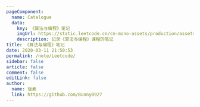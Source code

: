 ```yaml
---
pageComponent:
  name: Catalogue
  data:
    key: 《算法与编程》笔记
    imgUrl: https://static.leetcode.cn/cn-mono-assets/production/assets/logo-dark-cn.c42314a8.svg
    description: 记录《算法与编程》课程的笔记
title: 《算法与编程》笔记
date: 2020-03-11 21:50:53
permalink: /note/Leetcode/
sidebar: false
article: false
comment: false
editLink: false
author:
  name: 瑶麦
  link: https://github.com/Bunny0927
---
```

